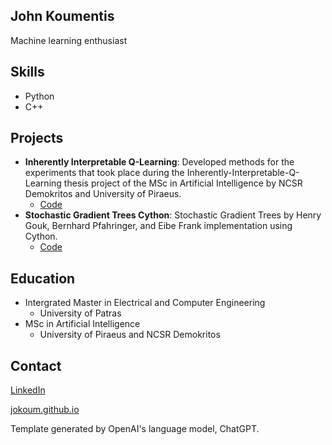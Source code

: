 ## John Koumentis

Machine learning enthusiast

## Skills

- Python
- C++

## Projects

- **Inherently Interpretable Q-Learning**: Developed methods for the experiments that took place during the Inherently-Interpretable-Q-Learning thesis project of the MSc in Artificial Intelligence by NCSR Demokritos and University of Piraeus.
  - [Code](https://github.com/JoKoum/Inherently-Interpretable-Q-Learning)
- **Stochastic Gradient Trees Cython**: Stochastic Gradient Trees by Henry Gouk, Bernhard Pfahringer, and Eibe Frank implementation using Cython.
  - [Code](https://github.com/JoKoum/stochastic-gradient-trees-cython)

## Education

- Intergrated Master in Electrical and Computer Engineering
  - University of Patras
- MSc in Artificial Intelligence
  - University of Piraeus and NCSR Demokritos   

## Contact

<script src="https://platform.linkedin.com/badges/js/profile.js" async defer type="text/javascript"></script>
<div class="badge-base LI-profile-badge" data-locale="en_US" data-size="medium" data-theme="dark" data-type="HORIZONTAL" data-vanity="ioannis-koumentis" data-version="v1"><a class="badge-base__link LI-simple-link" href="https://gr.linkedin.com/in/ioannis-koumentis?trk=profile-badge">LinkedIn</a></div>

[jokoum.github.io](https://jokoum.github.io)


Template generated by OpenAI's language model, ChatGPT.

